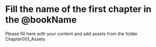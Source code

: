 # Fill the name of the first chapter in the @bookName

Please fill here with your content and add assets from the folder Chapter001_Assets



